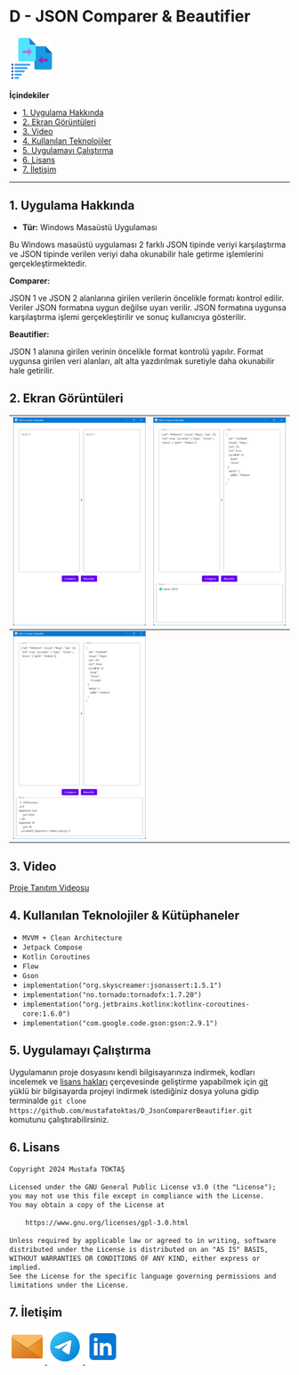 # D - JSON Comparer & Beautifier

<img src="./Readme Resources/JSON Comparer & Beautifier Logo.png" alt="Logo" width="80" heigh="80"/>

<br>

**İçindekiler**

  - [1. Uygulama Hakkında](#1-uygulama-hakkında)
  - [2. Ekran Görüntüleri](#2-ekran-görüntüleri)
  - [3. Video](#3-video)
  - [4. Kullanılan Teknolojiler](#4-kullanılan-teknolojiler)
  - [5. Uygulamayı Çalıştırma](#5-uygulamayı-çalıştırma)
  - [6. Lisans](#6-lisans)
  - [7. İletişim](#7-i̇letişim)

---


## 1. Uygulama Hakkında

 - **Tür:** Windows Masaüstü Uygulaması

Bu Windows masaüstü uygulaması 2 farklı JSON tipinde veriyi karşılaştırma ve JSON tipinde verilen veriyi daha okunabilir hale getirme işlemlerini gerçekleştirmektedir.

**Comparer:**

JSON 1 ve JSON 2 alanlarına girilen verilerin öncelikle formatı kontrol edilir. Veriler JSON formatına uygun değilse uyarı verilir. JSON formatına uygunsa karşılaştırma işlemi gerçekleştirilir ve sonuç kullanıcıya gösterilir.

**Beautifier:**

JSON 1 alanına girilen verinin öncelikle format kontrolü yapılır. Format uygunsa girilen veri alanları, alt alta yazdırılmak suretiyle daha okunabilir hale getirilir.


## 2. Ekran Görüntüleri

|  ![Ekran Görüntüsü 1](./Readme%20Resources/Ekran%20Görüntüleri/Ekran%20görüntüsü%201.png) | ![Ekran Görüntüsü 2](./Readme%20Resources/Ekran%20Görüntüleri/Ekran%20görüntüsü%202.png) |
| ------------- | ------------- |
|  ![Ekran Görüntüsü 1](./Readme%20Resources/Ekran%20Görüntüleri/Ekran%20görüntüsü%203.png) | |

## 3. Video

[Proje Tanıtım Videosu](https://youtu.be/Dax1xayBxjw)

## 4. Kullanılan Teknolojiler & Kütüphaneler

  - `MVVM + Clean Architecture`
  - `Jetpack Compose`
  - `Kotlin Coroutines`
  - `Flow`
  - `Gson`
  - `implementation("org.skyscreamer:jsonassert:1.5.1")`
  - `implementation("no.tornado:tornadofx:1.7.20")`
  - `implementation("org.jetbrains.kotlinx:kotlinx-coroutines-core:1.6.0")`
  - `implementation("com.google.code.gson:gson:2.9.1")`


## 5. Uygulamayı Çalıştırma

Uygulamanın proje dosyasını kendi bilgisayarınıza indirmek, kodları incelemek ve
[lisans hakları](https://www.gnu.org/licenses/gpl-3.0.html) çerçevesinde geliştirme
yapabilmek için [git](https://git-scm.com) yüklü bir bilgisayarda projeyi indirmek
istediğiniz dosya yoluna gidip terminalde
`git clone https://github.com/mustafatoktas/D_JsonComparerBeautifier.git`
komutunu çalıştırabilirsiniz.


## 6. Lisans

    Copyright 2024 Mustafa TOKTAŞ

    Licensed under the GNU General Public License v3.0 (the "License");
    you may not use this file except in compliance with the License.
    You may obtain a copy of the License at

        https://www.gnu.org/licenses/gpl-3.0.html

    Unless required by applicable law or agreed to in writing, software
    distributed under the License is distributed on an "AS IS" BASIS,
    WITHOUT WARRANTIES OR CONDITIONS OF ANY KIND, either express or implied.
    See the License for the specific language governing permissions and
    limitations under the License.


## 7. İletişim

<a href="mailto:info@mustafatoktas.com" target="_blank"> <img src="./Readme Resources/İletişim/Mail.png" alt="Mail" width="64" heigh="64"/> </a>
<a href="https://t.me/mustafatoktas00" target="_blank"> <img src="./Readme Resources/İletişim/Telegram.png" alt="Telegram" width="64" heigh="64"/> </a>
<a href="https://www.linkedin.com/in/mustafatoktas/" target="_blank"> <img src="./Readme Resources/İletişim/LinkedIn.png" alt="LinkedIn" width="64" heigh="64"/> </a>
